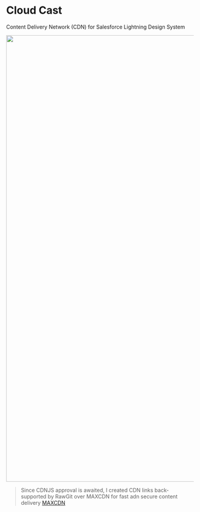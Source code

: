 # Cloud Cast
Content Delivery Network (CDN) for Salesforce Lightning Design System


<img src="" align="center" width="1200">


> Since CDNJS approval is awaited, I created CDN links back-supported by RawGit over MAXCDN for fast adn secure content delivery [MAXCDN](https://www.maxcdn.com/)

